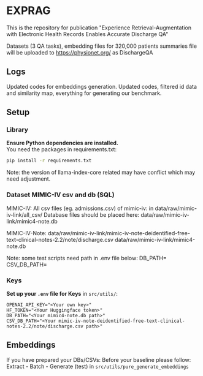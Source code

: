 # EXPRAG 
This is the repository for publication "Experience Retrieval-Augmentation with Electronic Health Records Enables Accurate Discharge QA"
 
Datasets (3 QA tasks), embedding files for 320,000 patients summaries file will be uploaded to https://physionet.org/ as DischargeQA

## Logs
Updated codes for embeddings generation. 
Updated codes, filtered id data and similarity map, everything for generating our benchmark.

## Setup

### Library
**Ensure Python dependencies are installed.**  
   You need the packages in requirements.txt:
   ```bash
   pip install -r requirements.txt
   ```
Note: the version of llama-index-core related may have conflict which may need adjustment.

### Dataset MIMIC-IV csv and db (SQL)

MIMIC-IV:
All csv files (eg. admissions.csv) of mimic-iv: in data/raw/mimic-iv-link/all_csv/
Database files should be placed here: 
data/raw/mimic-iv-link/mimic4-note.db

MIMIC-IV-Note:
data/raw/mimic-iv-link/mimic-iv-note-deidentified-free-text-clinical-notes-2.2/note/discharge.csv
data/raw/mimic-iv-link/mimic4-note.db

Note: some test scripts need path in .env file below:
DB_PATH=<Your MIMIC4 note DB Path>
CSV_DB_PATH=<Your MIMIC4 note discharge.csv Path>

### Keys
**Set up your `.env` file for Keys** in `src/utils/`:
```plaintext
OPENAI_API_KEY="<Your own key>"
HF_TOKEN="<Your Huggingface token>"
DB_PATH="<Your mimic4-note.db path>"
CSV_DB_PATH="<Your mimic-iv-note-deidentified-free-text-clinical-notes-2.2/note/discharge.csv path>"
```

## Embeddings
If you have prepared your DBs/CSVs: 
Before your baseline please follow: Extract - Batch - Generate (test) in `src/utils/pure_generate_embeddings`